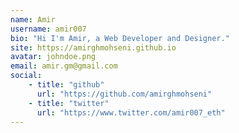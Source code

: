 ```yaml
---
name: Amir
username: amir007
bio: "Hi I'm Amir, a Web Developer and Designer."
site: https://amirghmohseni.github.io
avatar: johndoe.png
email: amir.gm@gmail.com
social:
    - title: "github"
      url: "https://github.com/amirghmohseni"
    - title: "twitter"
      url: "https://www.twitter.com/amir007_eth"
---
```

